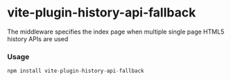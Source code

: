 # vite-plugin-history-api-fallback

The middleware specifies the index page when multiple single page HTML5 history APIs are used


### Usage

```js
npm install vite-plugin-history-api-fallback
```
